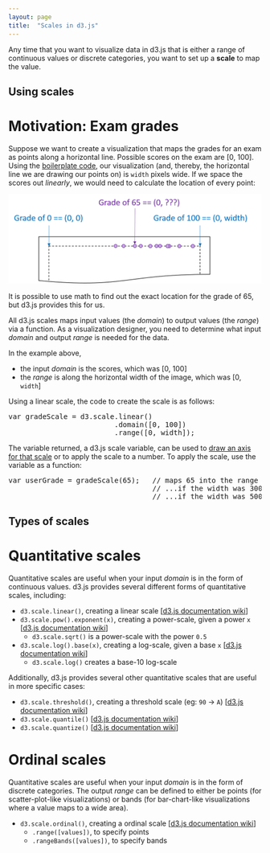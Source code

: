 ```yaml
---
layout: page
title:  "Scales in d3.js"
---
```


Any time that you want to visualize data in d3.js that is either a range of
continuous values or discrete categories, you want to set up a **scale**
to map the value.


## Using scales

# Motivation: Exam grades

Suppose we want to create a visualization that maps the grades for an exam as
points along a horizontal line.  Possible scores on the exam are [0, 100].
Using the [boilerplate code](boilerplate.html), our visualization
(and, thereby, the horizontal line we are drawing our points on) is `width` pixels
wide.  If we space the scores out *linearly*, we would need to calculate the
location of every point:

<img src="scales_motivation_grades.png" />


It is possible to use math to find out the exact location for the grade of 65,
but d3.js provides this for us.

All d3.js scales maps input values (the *domain*) to output values (the *range*)
via a function.  As a visualization designer, you need to determine what
input *domain* and output *range* is needed for the data.

In the example above,
- the input *domain* is the scores, which was [0, 100]
- the *range* is along the horizontal width of the image, which was [0, `width`]

Using a linear scale, the code to create the scale is as follows:

<pre class="prettyprint">
var gradeScale = d3.scale.linear()
                         .domain([0, 100])
                         .range([0, width]);
</pre>

The variable returned, a d3.js scale variable, can be used to [draw an axis for that scale](axes.html)
or to apply the scale to a number.  To apply the scale, use the variable as a function:

<pre class="prettyprint">
var userGrade = gradeScale(65);   // maps 65 into the range
                                  // ...if the width was 300, 65 -> 195
                                  // ...if the width was 500, 65 -> 325
</pre>

## Types of scales

# Quantitative scales

Quantitative scales are useful when your input *domain* is in the form of continuous values.
d3.js provides several different forms of quantitative scales, including:

- `d3.scale.linear()`, creating a linear scale [[d3.js documentation wiki](https://github.com/mbostock/d3/wiki/Quantitative-Scales#linear-scales)]
- `d3.scale.pow().exponent(x)`, creating a power-scale, given a power `x` [[d3.js documentation wiki](https://github.com/mbostock/d3/wiki/Quantitative-Scales#power-scales)]
    - `d3.scale.sqrt()` is a power-scale with the power `0.5`
- `d3.scale.log().base(x)`, creating a log-scale, given a base `x` [[d3.js documentation wiki](https://github.com/mbostock/d3/wiki/Quantitative-Scales#log-scales)]
   - `d3.scale.log()` creates a base-10 log-scale


Additionally, d3.js provides several other quantitative scales that are useful in more
specific cases:

- `d3.scale.threshold()`, creating a threshold scale (eg: `90` -> `A`) [[d3.js documentation wiki](https://github.com/mbostock/d3/wiki/Quantitative-Scales#threshold-scales)]
- `d3.scale.quantile()` [[d3.js documentation wiki](https://github.com/mbostock/d3/wiki/Quantitative-Scales#quantile-scales)]
- `d3.scale.quantize()` [[d3.js documentation wiki](https://github.com/mbostock/d3/wiki/Quantitative-Scales#quantize-scales)]


# Ordinal scales

Quantitative scales are useful when your input *domain* is in the form of discrete categories.
The output *range* can be defined to either be points (for scatter-plot-like visualizations)
or bands (for bar-chart-like visualizations where a value maps to a wide area).

- `d3.scale.ordinal()`, creating a ordinal scale [[d3.js documentation wiki](https://github.com/mbostock/d3/wiki/Ordinal-Scales)]
    - `.range([values])`, to specify points
    - `.rangeBands([values])`, to specify bands
